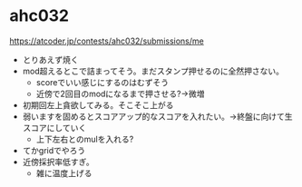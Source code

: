 # ahc032

https://atcoder.jp/contests/ahc032/submissions/me

- とりあえず焼く
- mod超えるとこで詰まってそう。まだスタンプ押せるのに全然押さない。
    - scoreでいい感じにするのはむずそう
    - 近傍で2回目のmodになるまで押させる?→微増
- 初期回左上貪欲してみる。そこそこ上がる
- 弱いますを固めるとスコアアップ的なスコアを入れたい。→終盤に向けて生スコアにしていく
    - 上下左右とのmulを入れる?
- てかgridでやろう
- 近傍採択率低すぎ。
    - 雑に温度上げる
